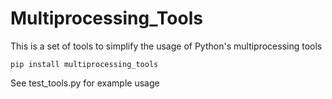 # Multiprocessing_Tools
This is a set of tools to simplify the usage of Python's multiprocessing tools

`pip install multiprocessing_tools`

See test_tools.py for example usage
